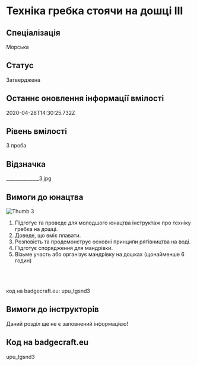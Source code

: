 # Техніка гребка стоячи на дошці ІІІ

## Спеціалізація

Морська

## Статус

Затверджена

## Останнє оновлення інформації вмілості

2020-04-28T14:30:25.732Z

## Рівень вмілості

3 проба

## Відзначка

______________3.jpg

## Вимоги до юнацтва

<img alt="Thumb               3" src="/uploads/textareas/bootsy/image/141/small_______________3.jpg"><br><ol><li>Підготує та проведе для молодшого юнацтва інструктаж про техніку гребка на дошці.</li><li>Доведе, що вміє плавати.</li><li>Розповість та продемонструє основні принципи рятівництва на воді.&nbsp;</li><li>Підготує спорядження для мандрівки.</li><li>Візьме участь або організує мандрівку на дошках (щонайменше 6 годин)</li></ol><br><span><br><br></span>код на badgecraft.eu: upu_tgsnd3<br>

## Вимоги до інструкторів

Даний розділ ще не є заповнений інформацією!

## Код на badgecraft.eu

upu_tgsnd3